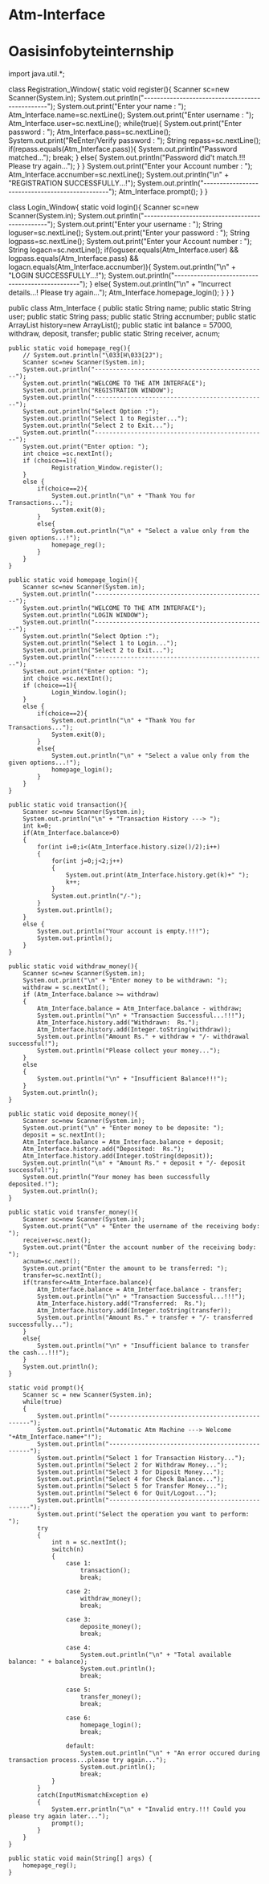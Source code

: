# Atm-Interface
# Oasisinfobyteinternship

import java.util.*;

class Registration_Window{
    static void register(){
        Scanner sc=new Scanner(System.in);
        System.out.println("------------------------------------------------");
        System.out.print("Enter your name : ");
        Atm_Interface.name=sc.nextLine();
        System.out.print("Enter username : ");
        Atm_Interface.user=sc.nextLine();
        while(true){
            System.out.print("Enter password : ");
            Atm_Interface.pass=sc.nextLine();
            System.out.print("ReEnter/Verify password : ");
            String repass=sc.nextLine();
            if(repass.equals(Atm_Interface.pass)){
                System.out.println("Password matched...");
                break;
            }
            else{
                System.out.println("Password did't match.!!! Please try again...");
            }
        }
        System.out.print("Enter your Account number : ");
        Atm_Interface.accnumber=sc.nextLine();
        System.out.println("\n" + "REGISTRATION SUCCESSFULLY...!");
        System.out.println("------------------------------------------------");
        Atm_Interface.prompt();
    }
}

class Login_Window{
    static void login(){
        Scanner sc=new Scanner(System.in);
        System.out.println("------------------------------------------------");
        System.out.print("Enter your username : ");
        String loguser=sc.nextLine();
        System.out.print("Enter your password : ");
        String logpass=sc.nextLine();
        System.out.print("Enter your Account number : ");
        String logacn=sc.nextLine();
        if(loguser.equals(Atm_Interface.user) && logpass.equals(Atm_Interface.pass) && logacn.equals(Atm_Interface.accnumber)){
            System.out.println("\n" + "LOGIN SUCCESSFULLY...!");
            System.out.println("------------------------------------------------");
        }
        else{
            System.out.println("\n" + "Incurrect details...! Please try again...");
            Atm_Interface.homepage_login();
        }
    }
}

public class Atm_Interface {
    public static String name;
    public static String user;
    public static String pass;
    public static String accnumber;
    public static ArrayList<String> history=new ArrayList<String>();
    public static int balance = 57000, withdraw, deposit, transfer;
    public static String receiver, acnum;
        
    public static void homepage_reg(){
        // System.out.println("\033[H\033[2J");
        Scanner sc=new Scanner(System.in);
        System.out.println("------------------------------------------------");
        System.out.println("WELCOME TO THE ATM INTERFACE");
        System.out.println("REGISTRATION WINDOW");
        System.out.println("------------------------------------------------");
        System.out.println("Select Option :");
        System.out.println("Select 1 to Register...");
        System.out.println("Select 2 to Exit...");
        System.out.println("------------------------------------------------");
        System.out.print("Enter option: ");
        int choice =sc.nextInt();
        if (choice==1){
                Registration_Window.register();
        }
        else {
            if(choice==2){
                System.out.println("\n" + "Thank You for Transactions...");
                System.exit(0);
            }
            else{
                System.out.println("\n" + "Select a value only from the given options...!");
                homepage_reg();
            }
        }
    }
    
    public static void homepage_login(){
        Scanner sc=new Scanner(System.in);
        System.out.println("------------------------------------------------");
        System.out.println("WELCOME TO THE ATM INTERFACE");
        System.out.println("LOGIN WINDOW");
        System.out.println("------------------------------------------------");
        System.out.println("Select Option :");
        System.out.println("Select 1 to Login...");
        System.out.println("Select 2 to Exit...");
        System.out.println("------------------------------------------------");
        System.out.print("Enter option: ");
        int choice =sc.nextInt();
        if (choice==1){
                Login_Window.login();
        }
        else {
            if(choice==2){
                System.out.println("\n" + "Thank You for Transactions...");
                System.exit(0);
            }
            else{
                System.out.println("\n" + "Select a value only from the given options...!");
                homepage_login();
            }
        }
    }
    
    public static void transaction(){
        Scanner sc=new Scanner(System.in);
        System.out.println("\n" + "Transaction History ---> ");
        int k=0;
        if(Atm_Interface.balance>0)
        {
            for(int i=0;i<(Atm_Interface.history.size()/2);i++)
            {
                for(int j=0;j<2;j++)
                {
                    System.out.print(Atm_Interface.history.get(k)+" ");
                    k++;
                }
                System.out.println("/-");
            }
            System.out.println();
        }
        else {
            System.out.println("Your account is empty.!!!");
            System.out.println();
        }        
    }
    
    public static void withdraw_money(){
        Scanner sc=new Scanner(System.in);
        System.out.print("\n" + "Enter money to be withdrawn: ");
        withdraw = sc.nextInt();
        if (Atm_Interface.balance >= withdraw)
        {
            Atm_Interface.balance = Atm_Interface.balance - withdraw;
            System.out.println("\n" + "Transaction Successful...!!!");
            Atm_Interface.history.add("Withdrawn:  Rs.");
            Atm_Interface.history.add(Integer.toString(withdraw));
            System.out.println("Amount Rs." + withdraw + "/- withdrawal successful!");
            System.out.println("Please collect your money...");
        }
        else
        {
            System.out.println("\n" + "Insufficient Balance!!!");
        }
        System.out.println();
    }
    
    public static void deposite_money(){
        Scanner sc=new Scanner(System.in);
        System.out.print("\n" + "Enter money to be deposite: ");
        deposit = sc.nextInt();
        Atm_Interface.balance = Atm_Interface.balance + deposit;
        Atm_Interface.history.add("Deposited:  Rs.");
        Atm_Interface.history.add(Integer.toString(deposit));
        System.out.println("\n" + "Amount Rs." + deposit + "/- deposit successful!");
        System.out.println("Your money has been successfully deposited.!");
        System.out.println();
    }
    
    public static void transfer_money(){
        Scanner sc=new Scanner(System.in);
        System.out.print("\n" + "Enter the username of the receiving body: ");
        receiver=sc.next();
        System.out.print("Enter the account number of the receiving body: ");
        acnum=sc.next();
        System.out.print("Enter the amount to be transferred: ");
        transfer=sc.nextInt();
        if(transfer<=Atm_Interface.balance){
            Atm_Interface.balance = Atm_Interface.balance - transfer;
            System.out.println("\n" + "Transaction Successful...!!!");
            Atm_Interface.history.add("Transferred:  Rs.");
            Atm_Interface.history.add(Integer.toString(transfer));
            System.out.println("Amount Rs." + transfer + "/- transferred successfully...");
        }
        else{
            System.out.println("\n" + "Insufficient balance to transfer the cash...!!!");
        }
        System.out.println();
    }
    
    static void prompt(){
        Scanner sc = new Scanner(System.in);
        while(true)
        {
            System.out.println("------------------------------------------------");
            System.out.println("Automatic Atm Machine ---> Welcome "+Atm_Interface.name+"!");
            System.out.println("------------------------------------------------");
            System.out.println("Select 1 for Transaction History...");
            System.out.println("Select 2 for Withdraw Money...");
            System.out.println("Select 3 for Diposit Money...");
            System.out.println("Select 4 for Check Balance...");
            System.out.println("Select 5 for Transfer Money...");
            System.out.println("Select 6 for Quit/Logout...");
            System.out.println("------------------------------------------------");
            System.out.print("Select the operation you want to perform: ");
            try
            {
                int n = sc.nextInt();
                switch(n)
                {
                    case 1:
                        transaction();
                        break;
                        
                    case 2:
                        withdraw_money();
                        break;
    
                    case 3:
                        deposite_money();
                        break;
    
                    case 4:
                        System.out.println("\n" + "Total available balance: " + balance);
                        System.out.println();
                        break;
                        
                    case 5:
                        transfer_money();
                        break;
    
                    case 6:
                        homepage_login();
                        break;
    
                    default:
                        System.out.println("\n" + "An error occured during transaction process...please try again...");
                        System.out.println();
                        break;
                }
            }
            catch(InputMismatchException e)
            {
                System.err.println("\n" + "Invalid entry.!!! Could you please try again later...");
                prompt();
            }
        }
    }

    public static void main(String[] args) {
        homepage_reg();
    }
